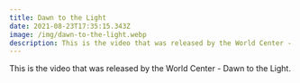 ```yaml
---
title: Dawn to the Light
date: 2021-08-23T17:35:15.343Z
image: /img/dawn-to-the-light.webp
description: This is the video that was released by the World Center - Dawn to the Light.
---
```

This is the video that was released by the World Center - Dawn to the Light.